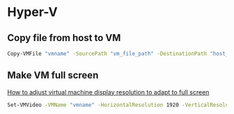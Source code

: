 # Hyper-V

## Copy file from host to VM
```sh
Copy-VMFile "vmname" -SourcePath "vm_file_path" -DestinationPath "host_destination_path" -CreateFullPath -FileSource Host
```

## Make VM full screen

[How to adjust virtual machine display resolution to adapt to full screen](https://learn.microsoft.com/en-us/answers/questions/341631/how-to-adjust-virtual-machine-display-resolution-t)

```sh
Set-VMVideo -VMName "vmname" -HorizontalResolution 1920 -VerticalResolution 1080 -ResolutionType Single
```

